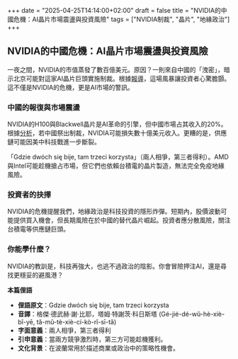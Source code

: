 +++
date = "2025-04-25T14:14:00+02:00"
draft = false
title = "NVIDIA的中國危機：AI晶片市場震盪與投資風險"
tags = ["NVIDIA制裁", "晶片", "地緣政治"]
+++

## NVIDIA的中國危機：AI晶片市場震盪與投資風險

一夜之間，NVIDIA的市值蒸發了數百億美元。原因？一則來自中國的「洩密」，暗示北京可能對這家AI晶片巨頭實施制裁。根據[報導](https://bithub.pl/gieldy/niepokojacy-przeciek-z-chin-niszczy-nvidia-stracili-miliardy-w-jeden-dzien/)，這場風暴讓投資者心驚膽顫。這不僅是NVIDIA的危機，更是AI市場的警訊。

### 中國的報復與市場震盪

NVIDIA的H100與Blackwell晶片是AI革命的引擎，但中國市場占其收入的20%。根據[分析](https://ithardware.pl/aktualnosci/chiny_nvidia_sankcje-41064.html)，若中國祭出制裁，NVIDIA可能損失數十億美元收入。更糟的是，供應鏈可能因美中科技戰進一步斷裂。

「Gdzie dwóch się bije, tam trzeci korzysta」（兩人相爭，第三者得利）。AMD與Intel可能趁機搶占市場，但它們也依賴台積電的晶片製造，無法完全免疫地緣風險。

### 投資者的抉擇

NVIDIA的危機提醒我們，地緣政治是科技投資的隱形炸彈。短期內，股價波動可能提供買入機會，但長期風險在於中國的替代晶片崛起。投資者應分散風險，關注台積電等供應鏈巨頭。

### 你能學什麼？

NVIDIA的教訓是，科技再強大，也逃不過政治的陰影。你會冒險押注AI，還是尋找更穩妥的避風港？

**本篇俚語**

- **俚語原文**：Gdzie dwóch się bije, tam trzeci korzysta
- **音譯**：格傑·德武赫·謝·比耶，塔姆·特謝茨·科日斯塔 (Gé-jié-dé-wǔ-hè-xiè-bǐ-yē, tǎ-mǔ-tè-xiè-cí-kò-rǐ-sī-tǎ)
- **字面意義**：兩人相爭，第三者得利
- **引申意義**：當兩方競爭激烈時，第三方可能趁機獲利。
- **文化背景**：在波蘭常用於描述商業或政治中的策略性機會。
